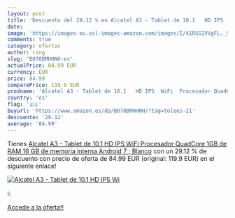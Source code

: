 ```yaml
---
layout: post
title: 'Descuento del 29.12 % en Alcatel A3 - Tablet de 10.1   HD IPS  Wi'
date: 
image: 'https://images-eu.ssl-images-amazon.com/images/I/41R5G1VVgFL._SL200_.jpg'
comments: true
category: ofertas
author: ring
slug: 'B078BMHHNH-es'
actualPrice: 84.99 EUR
currency: EUR
price: 84.99
comparePrice: 119.9 EUR
prodname: 'Alcatel A3 - Tablet de 10.1   HD IPS  WiFi  Procesador QuadCore  1GB de RAM  16 GB de memoria interna  Android 7 ; Blanco'
country: 'es'
flag: '🇪🇸'
buyurl: 'https://www.amazon.es/dp/B078BMHHNH/?tag=tolees-21'
descuento: '29.12'
average: '84.99'
---
```


Tienes [Alcatel A3 - Tablet de 10.1   HD IPS  WiFi  Procesador QuadCore  1GB de RAM  16 GB de memoria interna  Android 7 ; Blanco](https://www.amazon.es/dp/B078BMHHNH/?tag=tolees-21) con un 29.12 % de descuento con precio de oferta de 84.99 EUR (original: 119.9 EUR) en el siguiente enlace!

[![Alcatel A3 - Tablet de 10.1   HD IPS  Wi](https://images-eu.ssl-images-amazon.com/images/I/41R5G1VVgFL._SL200_.jpg)](https://www.amazon.es/dp/B078BMHHNH/?tag=tolees-21)

ℹ️:


[Accede a la oferta!!](https://www.amazon.es/dp/B078BMHHNH/?tag=tolees-21)
